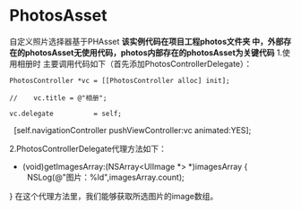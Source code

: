 # PhotosAsset
自定义照片选择器基于PHAsset
****该实例代码在项目工程photos文件夹 中，外部存在的photosAsset无使用代码，photos内部存在的photosAsset为关键代码****
1.使用相册时 主要调用代码如下（首先添加PhotosControllerDelegate）：  

    PhotosController *vc = [[PhotosController alloc] init];
    
    //    vc.title = @"相册";
    
    vc.delegate          = self;
    
    [self.navigationController pushViewController:vc animated:YES];
    
2.PhotosControllerDelegate代理方法如下：
- (void)getImagesArray:(NSArray<UIImage *> *)imagesArray {                                                                                       
   NSLog(@"图片：%ld",imagesArray.count);
   
}
在这个代理方法里，我们能够获取所选图片的image数组。


